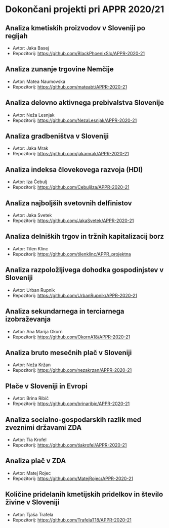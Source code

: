# Dokončani projekti pri APPR 2020/21

## Analiza kmetiskih proizvodov v Sloveniji po regijah
* Avtor: Jaka Basej
* Repozitorij: https://github.com/BlackPhoenixSlo/APPR-2020-21

## Analiza zunanje trgovine Nemčije
* Avtor: Matea Naumovska
* Repozitorij: https://github.com/mateabt/APPR-2020-21

## Analiza delovno aktivnega prebivalstva Slovenije
* Avtor: Neža Lesnjak
* Repozitorij: https://github.com/NezaLesnjak/APPR-2020-21

## Analiza gradbeništva v Sloveniji
* Avtor: Jaka Mrak
* Repozitorij: https://github.com/jakamrak/APPR-2020-21

## Analiza indeksa človekovega razvoja (HDI)
* Avtor: Iza Čebulj
* Repozitorij: https://github.com/CebuljIza/APPR-2020-21

## Analiza najboljših svetovnih delfinistov
* Avtor: Jaka Svetek
* Repozitorij: https://github.com/JakaSvetek/APPR-2020-21

## Analiza delniških trgov in tržnih kapitalizacij borz
* Avtor: Tilen Klinc
* Repozitorij: https://github.com/tilenklinc/APPR_projektna

## Analiza razpoložljivega dohodka gospodinjstev v Sloveniji
* Avtor: Urban Rupnik
* Repozitorij: https://github.com/UrbanRupnik/APPR-2020-21

## Analiza sekundarnega in terciarnega izobraževanja
* Avtor: Ana Marija Okorn
* Repozitorij: https://github.com/OkornA18/APPR-2020-21

## Analiza bruto mesečnih plač v Sloveniji
* Avtor: Neža Kržan
* Repozitorij: https://github.com/nezakrzan/APPR-2020-21

## Plače v Sloveniji in Evropi
* Avtor: Brina Ribič
* Repozitorij: https://github.com/brinaribic/APPR-2020-21

## Analiza socialno-gospodarskih razlik med zveznimi državami ZDA
* Avtor: Tia Krofel
* Repozitorij: https://github.com/tiakrofel/APPR-2020-21

## Analiza plač v ZDA
* Avtor: Matej Rojec
* Repozitorij: https://github.com/MatejRojec/APPR-2020-21

## Količine pridelanih kmetijskih pridelkov in število živine v Sloveniji
* Avtor: Tjaša Trafela
* Repozitorij: https://github.com/TrafelaT18/APPR-2020-21
